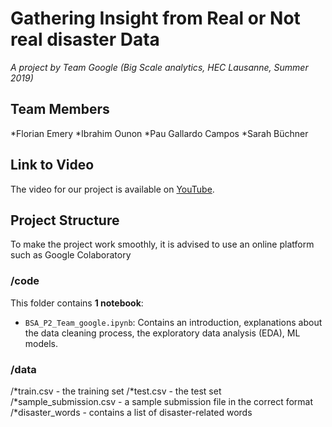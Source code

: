 # Gathering Insight from Real or Not real disaster Data

_A project by Team Google (Big Scale analytics, HEC Lausanne, Summer 2019)_

## Team Members
*Florian Emery
*Ibrahim Ounon
*Pau Gallardo Campos
*Sarah Büchner


## Link to Video

The video for our project is available on [YouTube](https://youtu.be/tdJWsxcjBZs). 

## Project Structure

To make the project work smoothly, it is advised to use an online platform such as Google Colaboratory

### /code
This folder contains **1 notebook**:

* `BSA_P2_Team_google.ipynb`: Contains an introduction, explanations about the data cleaning process, the exploratory data analysis (EDA), ML models.


### /data

/*train.csv - the training set 
/*test.csv - the test set
/*sample_submission.csv - a sample submission file in the correct format
/*disaster_words - contains a list of disaster-related words



